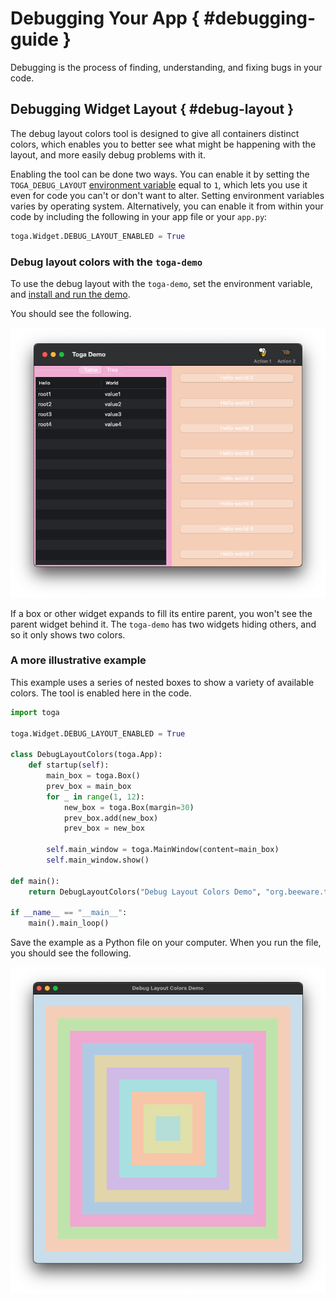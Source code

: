 # Debugging Your App { #debugging-guide }

Debugging is the process of finding, understanding, and fixing bugs in your code.

## Debugging Widget Layout  { #debug-layout }

The debug layout colors tool is designed to give all containers distinct colors, which enables you to better see what might be happening with the layout, and more easily debug problems with it.

Enabling the tool can be done two ways. You can enable it by setting the `TOGA_DEBUG_LAYOUT` [environment variable](https://superuser.com/questions/284342/what-are-path-and-other-environment-variables-and-how-can-i-set-or-use-them) equal to `1`, which lets you use it even for code you can't or don't want to alter. Setting environment variables varies by operating system. Alternatively, you can enable it from within your code by including the following in your app file or your `app.py`:

```python
toga.Widget.DEBUG_LAYOUT_ENABLED = True
```

### Debug layout colors with the `toga-demo`

To use the debug layout with the `toga-demo`, set the environment variable, and [install and run the demo](/tutorial/get-started.md).

You should see the following.

![image](../images/toga-demo-debug-layout-enabled.png)  <!-- TODO: Update alt text -->

If a box or other widget expands to fill its entire parent, you won't see the parent widget behind it. The `toga-demo` has two widgets hiding others, and so it only shows two colors.

### A more illustrative example

This example uses a series of nested boxes to show a variety of available colors. The tool is enabled here in the code.

```python
import toga

toga.Widget.DEBUG_LAYOUT_ENABLED = True

class DebugLayoutColors(toga.App):
    def startup(self):
        main_box = toga.Box()
        prev_box = main_box
        for _ in range(1, 12):
            new_box = toga.Box(margin=30)
            prev_box.add(new_box)
            prev_box = new_box

        self.main_window = toga.MainWindow(content=main_box)
        self.main_window.show()

def main():
    return DebugLayoutColors("Debug Layout Colors Demo", "org.beeware.toga.debug.layout")

if __name__ == "__main__":
    main().main_loop()
```

Save the example as a Python file on your computer. When you run the file, you should see the following.

![image](../images/concentric-boxes-debug-layout-enabled.png)  <!-- TODO: Update alt text -->
